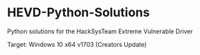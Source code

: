 # HEVD-Python-Solutions
Python solutions for the HackSysTeam Extreme Vulnerable Driver

Target: Windows 10 x64 v1703 (Creators Update)
